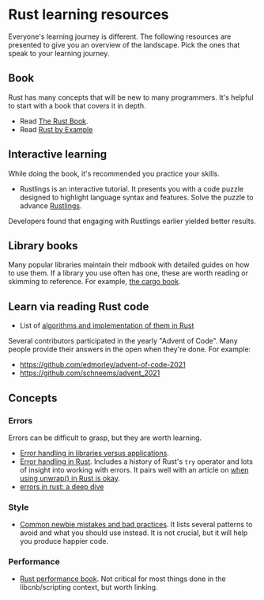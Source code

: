 # Rust learning resources

Everyone's learning journey is different. The following resources are presented to give you an overview of the landscape. Pick the ones that speak to your learning journey.

## Book

Rust has many concepts that will be new to many programmers. It's helpful to start with a book that covers it in depth.

- Read [The Rust Book](https://doc.rust-lang.org/book/).
- Read [Rust by Example](https://doc.rust-lang.org/rust-by-example/)

## Interactive learning

While doing the book, it's recommended you practice your skills.

- Rustlings is an interactive tutorial. It presents you with a code puzzle designed to highlight language syntax and features. Solve the puzzle to advance [Rustlings](https://github.com/rust-lang/rustlings).

Developers found that engaging with Rustlings earlier yielded better results.

## Library books

Many popular libraries maintain their mdbook with detailed guides on how to use them. If a library you use often has one, these are worth reading or skimming to reference. For example, [the cargo book](https://doc.rust-lang.org/cargo/).

## Learn via reading Rust code

- List of [algorithms and implementation of them in Rust](https://github.com/TheAlgorithms/Rust)

Several contributors participated in the yearly "Advent of Code". Many people provide their answers in the open when they're done. For example:

- https://github.com/edmorley/advent-of-code-2021
- https://github.com/schneems/advent_2021

## Concepts

### Errors

Errors can be difficult to grasp, but they are worth learning.

- [Error handling in libraries versus applications](https://mmapped.blog/posts/12-rust-error-handling.html).
- [Error handling in Rust](https://blog.burntsushi.net/rust-error-handling/). Includes a history of Rust's `try` operator and lots of insight into working with errors. It pairs well with an article on [when using unwrap() in Rust is okay](https://blog.burntsushi.net/unwrap/).
- [errors in rust: a deep dive](https://www.halcyon.hr/posts/error-handling-in-rust/)

### Style

- [Common newbie mistakes and bad practices](https://adventures.michaelfbryan.com/posts/rust-best-practices/bad-habits/). It lists several patterns to avoid and what you should use instead. It is not crucial, but it will help you produce happier code.

### Performance

- [Rust performance book](https://nnethercote.github.io/perf-book/introduction.html). Not critical for most things done in the libcnb/scripting context, but worth linking.
